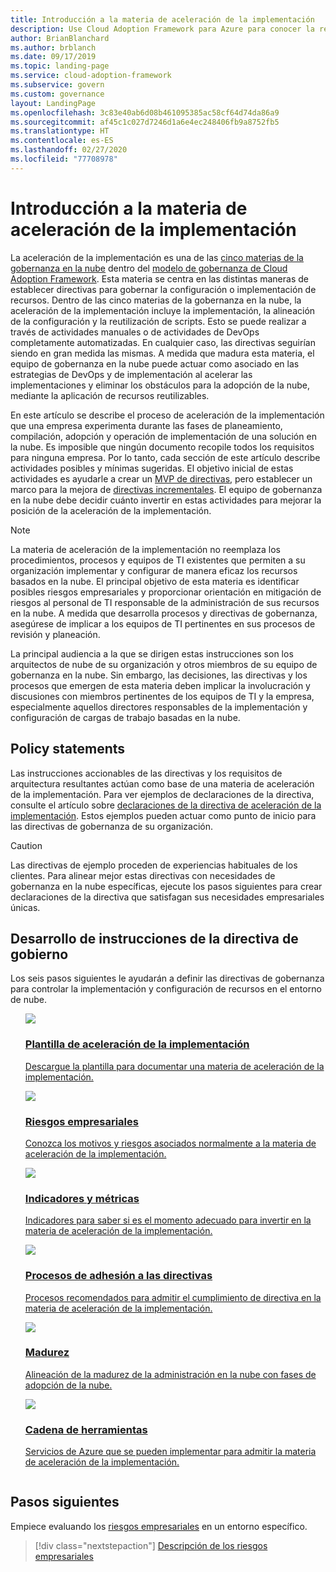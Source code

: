 ```yaml
---
title: Introducción a la materia de aceleración de la implementación
description: Use Cloud Adoption Framework para Azure para conocer la relación de la aceleración de las implementaciones con la gobernanza en la nube.
author: BrianBlanchard
ms.author: brblanch
ms.date: 09/17/2019
ms.topic: landing-page
ms.service: cloud-adoption-framework
ms.subservice: govern
ms.custom: governance
layout: LandingPage
ms.openlocfilehash: 3c83e40ab6d08b461095385ac58cf64d74da86a9
ms.sourcegitcommit: af45c1c027d7246d1a6e4ec248406fb9a8752fb5
ms.translationtype: HT
ms.contentlocale: es-ES
ms.lasthandoff: 02/27/2020
ms.locfileid: "77708978"
---
```

# <a name="deployment-acceleration-discipline-overview"></a>Introducción a la materia de aceleración de la implementación

La aceleración de la implementación es una de las [cinco materias de la gobernanza en la nube](../governance-disciplines.md) dentro del [modelo de gobernanza de Cloud Adoption Framework](../index.md). Esta materia se centra en las distintas maneras de establecer directivas para gobernar la configuración o implementación de recursos. Dentro de las cinco materias de la gobernanza en la nube, la aceleración de la implementación incluye la implementación, la alineación de la configuración y la reutilización de scripts. Esto se puede realizar a través de actividades manuales o de actividades de DevOps completamente automatizadas. En cualquier caso, las directivas seguirían siendo en gran medida las mismas. A medida que madura esta materia, el equipo de gobernanza en la nube puede actuar como asociado en las estrategias de DevOps y de implementación al acelerar las implementaciones y eliminar los obstáculos para la adopción de la nube, mediante la aplicación de recursos reutilizables.

En este artículo se describe el proceso de aceleración de la implementación que una empresa experimenta durante las fases de planeamiento, compilación, adopción y operación de implementación de una solución en la nube. Es imposible que ningún documento recopile todos los requisitos para ninguna empresa. Por lo tanto, cada sección de este artículo describe actividades posibles y mínimas sugeridas. El objetivo inicial de estas actividades es ayudarle a crear un [MVP de directivas](../policy-compliance/index.md#minimum-viable-product-mvp-for-policy), pero establecer un marco para la mejora de [directivas incrementales](../policy-compliance/index.md#incremental-policy-growth). El equipo de gobernanza en la nube debe decidir cuánto invertir en estas actividades para mejorar la posición de la aceleración de la implementación.

> [!NOTE]
> La materia de aceleración de la implementación no reemplaza los procedimientos, procesos y equipos de TI existentes que permiten a su organización implementar y configurar de manera eficaz los recursos basados en la nube. El principal objetivo de esta materia es identificar posibles riesgos empresariales y proporcionar orientación en mitigación de riesgos al personal de TI responsable de la administración de sus recursos en la nube. A medida que desarrolla procesos y directivas de gobernanza, asegúrese de implicar a los equipos de TI pertinentes en sus procesos de revisión y planeación.

La principal audiencia a la que se dirigen estas instrucciones son los arquitectos de nube de su organización y otros miembros de su equipo de gobernanza en la nube. Sin embargo, las decisiones, las directivas y los procesos que emergen de esta materia deben implicar la involucración y discusiones con miembros pertinentes de los equipos de TI y la empresa, especialmente aquellos directores responsables de la implementación y configuración de cargas de trabajo basadas en la nube.

## <a name="policy-statements"></a>Policy statements

Las instrucciones accionables de las directivas y los requisitos de arquitectura resultantes actúan como base de una materia de aceleración de la implementación. Para ver ejemplos de declaraciones de la directiva, consulte el artículo sobre [declaraciones de la directiva de aceleración de la implementación](./policy-statements.md). Estos ejemplos pueden actuar como punto de inicio para las directivas de gobernanza de su organización.

> [!CAUTION]
> Las directivas de ejemplo proceden de experiencias habituales de los clientes. Para alinear mejor estas directivas con necesidades de gobernanza en la nube específicas, ejecute los pasos siguientes para crear declaraciones de la directiva que satisfagan sus necesidades empresariales únicas.

## <a name="develop-governance-policy-statements"></a>Desarrollo de instrucciones de la directiva de gobierno

Los seis pasos siguientes le ayudarán a definir las directivas de gobernanza para controlar la implementación y configuración de recursos en el entorno de nube.

<!-- markdownlint-disable MD033 -->

<ul class="panelContent cardsE">
<li style="display: flex; flex-direction: column;">
    <a href="./template.md">
        <div class="cardSize">
            <div class="cardPadding" >
                <div class="card" >
                    <div class="cardImageOuter">
                        <div class="cardImage">
                            <img src="../../_images/govern/process-template.png" class="x-hidden-focus"/>
                        </div>
                    </div>
                    <div class="cardText" style="padding-left:0px;">
                        <h3>Plantilla de aceleración de la implementación</h3>
                        <p class="x-hidden-focus">Descargue la plantilla para documentar una materia de aceleración de la implementación.</p>
                    </div>
                </div>
            </div>
        </div>
    </a>
</li><li style="display: flex; flex-direction: column;">
    <a href="./business-risks.md">
        <div class="cardSize">
            <div class="cardPadding" >
                <div class="card" >
                    <div class="cardImageOuter">
                        <div class="cardImage">
                            <img src="../../_images/govern/process-risks.png" class="x-hidden-focus"/>
                        </div>
                    </div>
                    <div class="cardText" style="padding-left:0px;">
                        <h3>Riesgos empresariales</h3>
                        <p class="x-hidden-focus">Conozca los motivos y riesgos asociados normalmente a la materia de aceleración de la implementación.</p>
                    </div>
                </div>
            </div>
        </div>
    </a>
</li>
<li style="display: flex; flex-direction: column;">
    <a href="./metrics-tolerance.md">
        <div class="cardSize">
            <div class="cardPadding" >
                <div class="card" >
                    <div class="cardImageOuter">
                        <div class="cardImage">
                            <img src="../../_images/govern/process-metrics.png" class="x-hidden-focus"/>
                        </div>
                    </div>
                    <div class="cardText" style="padding-left:0px;">
                        <h3>Indicadores y métricas</h3>
                        <p class="x-hidden-focus">Indicadores para saber si es el momento adecuado para invertir en la materia de aceleración de la implementación.</p>
                    </div>
                </div>
            </div>
        </div>
    </a>
</li>
<li style="display: flex; flex-direction: column;">
    <a href="./compliance-processes.md">
        <div class="cardSize">
            <div class="cardPadding" >
                <div class="card" >
                    <div class="cardImageOuter">
                        <div class="cardImage">
                            <img src="../../_images/govern/process-enforce.png" class="x-hidden-focus"/>
                        </div>
                    </div>
                    <div class="cardText" style="padding-left:0px;">
                        <h3>Procesos de adhesión a las directivas</h3>
                        <p class="x-hidden-focus">Procesos recomendados para admitir el cumplimiento de directiva en la materia de aceleración de la implementación.</p>
                    </div>
                </div>
            </div>
        </div>
    </a>
</li>
<li style="display: flex; flex-direction: column;">
    <a href="./discipline-improvement.md">
        <div class="cardSize">
            <div class="cardPadding" >
                <div class="card" >
                    <div class="cardImageOuter">
                        <div class="cardImage">
                            <img src="../../_images/govern/process-maturity.png" class="x-hidden-focus"/>
                        </div>
                    </div>
                    <div class="cardText" style="padding-left:0px;">
                        <h3>Madurez</h3>
                        <p class="x-hidden-focus">Alineación de la madurez de la administración en la nube con fases de adopción de la nube.</p>
                    </div>
                </div>
            </div>
        </div>
    </a>
</li>
<li style="display: flex; flex-direction: column;">
    <a href="./toolchain.md">
        <div class="cardSize">
            <div class="cardPadding" >
                <div class="card" >
                    <div class="cardImageOuter">
                        <div class="cardImage">
                            <img src="../../_images/govern/process-toolchain.png" class="x-hidden-focus"/>
                        </div>
                    </div>
                    <div class="cardText" style="padding-left:0px;">
                        <h3>Cadena de herramientas</h3>
                        <p class="x-hidden-focus">Servicios de Azure que se pueden implementar para admitir la materia de aceleración de la implementación.</p>
                    </div>
                </div>
            </div>
        </div>
    </a>
</li>
</ul>

## <a name="next-steps"></a>Pasos siguientes

Empiece evaluando los [riesgos empresariales](./business-risks.md) en un entorno específico.

> [!div class="nextstepaction"]
> [Descripción de los riesgos empresariales](./business-risks.md)

<!-- markdownlint-enable MD033 -->

